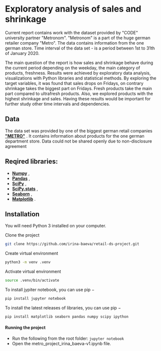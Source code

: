 # Exploratory analysis of sales and shrinkage

Current report contains work with the dataset provided by "CODE" university partner "Metronom". "Metronom" is a part of the huge german retailer company "Metro". The data contains information from the one german store. Time interval of the data set - is a period between 1st to 31th of January 2020.

The main question of the report is how sales and shrinkage behave during the current period depending on the weekday, the main category of products, freshness. Results were achieved by exploratory data analysis, visualizations with Python libraries and statistical methods. By exploring the target variables, it was found that sales drops on Fridays, on contrary shrinkage takes the biggest part on Fridays. Fresh products take the main part compared to ultrafresh products. Also, we explored products with the highest shrinkage and sales. Having these results would be important for further study other time intervals and dependencies.

## Data

The data set was provided by one of the biggest german retail companies **["METRO"](https://www.metro.de/)** . It contains information about products for the one german department store. Data could not be shared openly due to non-disclosure agreement

## Reqired libraries:

- **[Numpy](https://www.numpy.org/)** ,
- **[Pandas](https://pandas.pydata.org/)** ,
- **[SciPy](https://www.scipy.org/)** ,
- **[SciPy.stats](https://docs.scipy.org/doc/scipy/reference/stats.html)** ,
- **[Seaborn](https://seaborn.pydata.org/)** ,
- **[Matplotlib](https://matplotlib.org/)** .

## Installation

You will need Python 3 installed on your computer.

Clone the project

```sh
git clone https://github.com/irina-baeva/retail-ds-project.git
```

Create virtual environment

```sh
python3 -m venv .venv
```

Activate virtual environment

```sh
source .venv/bin/activate
```

To install jypiter notebook, you can use pip −

```sh
pip install jupyter notebook
```

To install the latest releases of libraries, you can use pip −

```sh
pip install matplotlib seaborn pandas numpy scipy ipython
```

#### Running the project

- Run the following from the root folder:
  `jupyter notebook`
- Open the metro_project_irina_baeva-v1.ipynb file.
